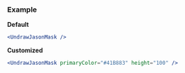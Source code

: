 ### Example

**Default**
```jsx
<UndrawJasonMask />
```

**Customized**
```jsx
<UndrawJasonMask primaryColor="#41B883" height="100" />
```
